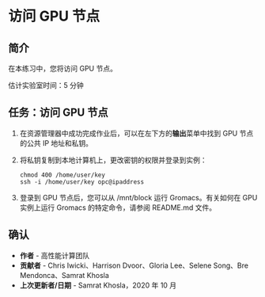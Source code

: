 # 访问 GPU 节点

## 简介

在本练习中，您将访问 GPU 节点。

估计实验室时间：5 分钟

## 任务：访问 GPU 节点

1.  在资源管理器中成功完成作业后，可以在左下方的**输出**菜单中找到 GPU 节点的公共 IP 地址和私钥。
    
2.  将私钥复制到本地计算机上，更改密钥的权限并登录到实例：
    
        chmod 400 /home/user/key
        ssh -i /home/user/key opc@ipaddress
        
        
3.  登录到 GPU 节点后，您可以从 /mnt/block 运行 Gromacs。有关如何在 GPU 实例上运行 Gromacs 的特定命令，请参阅 README.md 文件。
    

## 确认

*   **作者** - 高性能计算团队
*   **贡献者** - Chris Iwicki、Harrison Dvoor、Gloria Lee、Selene Song、Bre Mendonca、Samrat Khosla
*   **上次更新者/日期** - Samrat Khosla，2020 年 10 月